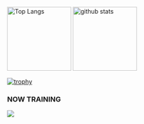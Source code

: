 <p align="left"> 
  <img alt="Top Langs" height="150px" src="https://github-readme-stats.vercel.app/api/top-langs/?username=solocomedian&layout=compact&count_private=true&show_icons=true&theme=tokyonight" />
  <img alt="github stats" height="150px" src="https://github-readme-stats.vercel.app/api?username=solocomedian&count_private=true&show_icons=true&show_icons=true&theme=tokyonight" />
</p>

[![trophy](https://github-profile-trophy.vercel.app/?username=solocomedian&theme=tokyonight&column=7
)](https://github.com/ryo-ma/github-profile-trophy)
  
### NOW TRAINING
<img src="https://skillicons.dev/icons?i=python,cpp,html,css,mysql,laravel,docker,vscode,github" /> <br /><br />
